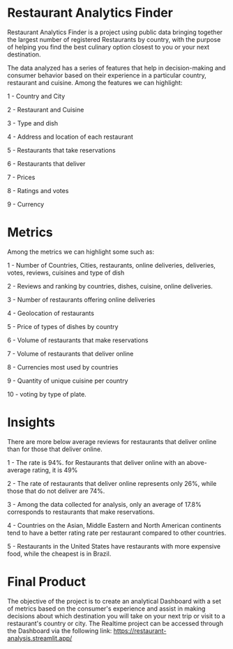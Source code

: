 # Restaurant Analytics Finder

Restaurant Analytics Finder is a project using public data bringing together the largest number of registered Restaurants by country, with the purpose of helping you find the best culinary option closest to you or your next destination.

The data analyzed has a series of features that help in decision-making and consumer behavior based on their experience in a particular country, restaurant and cuisine. Among the features we can highlight:

1 - Country and City

2 - Restaurant and Cuisine

3 - Type and dish

4 - Address and location of each restaurant

5 - Restaurants that take reservations

6 - Restaurants that deliver

7 - Prices

8 - Ratings and votes

9 - Currency


# Metrics

Among the metrics we can highlight some such as:

1 - Number of Countries, Cities, restaurants, online deliveries, deliveries, votes, reviews, cuisines and type of dish

2 - Reviews and ranking by countries, dishes, cuisine, online deliveries.

3 - Number of restaurants offering online deliveries

4 - Geolocation of restaurants

5 - Price of types of dishes by country

6 - Volume of restaurants that make reservations

7 - Volume of restaurants that deliver online

8 - Currencies most used by countries

9 - Quantity of unique cuisine per country

10 - voting by type of plate.


# Insights

There are more below average reviews for restaurants that deliver online than for those that deliver online. 

1 - The rate is 94%. for Restaurants that deliver online with an above-average rating, it is 49%

2 - The rate of restaurants that deliver online represents only 26%, while those that do not deliver are 74%.

3 - Among the data collected for analysis, only an average of 17.8% corresponds to restaurants that make reservations.

4 - Countries on the Asian, Middle Eastern and North American continents tend to have a better rating rate per restaurant compared to other countries.

5 - Restaurants in the United States have restaurants with more expensive food, while the cheapest is in Brazil.


# Final Product

The objective of the project is to create an analytical Dashboard with a set of metrics based on the consumer's experience and assist in making decisions about which destination you will take on your next trip or visit to a restaurant's country or city. The Realtime project can be accessed through the Dashboard via the following link: https://restaurant-analysis.streamlit.app/
